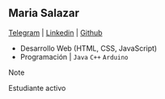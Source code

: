 ## Maria Salazar
[Telegram](https://t.me/mariasdl) | [Linkedin](https://linkedin.com/in/mariasdl) | [Github](https://github.com/mariasdl)

- Desarrollo Web (HTML, CSS, JavaScript)
- Programación | ```Java``` ```C++``` ```Arduino```

> [!NOTE]
> Estudiante activo
